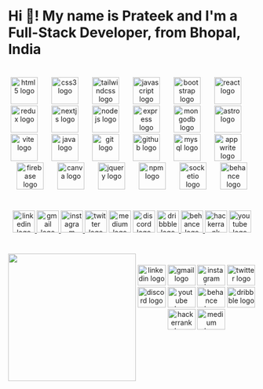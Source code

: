 <h1 align="left">Hi 👋! My name is Prateek and I'm a Full-Stack Developer, from Bhopal, India</h1>

###

<br clear="both">

<div align="center">
  <img src="https://cdn.simpleicons.org/html5/E34F26" height="55" alt="html5 logo"  />
  <img width="20" />
  <img src="https://cdn.simpleicons.org/css3/1572B6" height="55" alt="css3 logo"  />
  <img width="20" />
  <img src="https://skillicons.dev/icons?i=tailwind" height="55" alt="tailwindcss logo"  />
  <img width="20" />
  <img src="https://img.shields.io/badge/JavaScript-F7DF1E?logo=javascript&logoColor=black&style=for-the-badge" height="55" alt="javascript logo"  />
  <img width="20" />
  <img src="https://cdn.simpleicons.org/bootstrap/7952B3" height="55" alt="bootstrap logo"  />
  <img width="20" />
  <img src="https://skillicons.dev/icons?i=react" height="55" alt="react logo"  />
  <img width="20" />
  <img src="https://skillicons.dev/icons?i=redux" height="55" alt="redux logo"  />
  <img width="20" />
  <img src="https://cdn.jsdelivr.net/gh/devicons/devicon/icons/nextjs/nextjs-original.svg" height="55" alt="nextjs logo"  />
  <img width="20" />
  <img src="https://skillicons.dev/icons?i=nodejs" height="55" alt="nodejs logo"  />
  <img width="20" />
  <img src="https://skillicons.dev/icons?i=express" height="55" alt="express logo"  />
  <img width="20" />
  <img src="https://skillicons.dev/icons?i=mongodb" height="55" alt="mongodb logo"  />
  <img width="20" />
  <img src="https://cdn.simpleicons.org/astro/FF5D01" height="55" alt="astro logo"  />
  <img width="20" />
  <img src="https://skillicons.dev/icons?i=vite" height="55" alt="vite logo"  />
  <img width="20" />
  <img src="https://skillicons.dev/icons?i=java" height="55" alt="java logo"  />
  <img width="20" />
  <img src="https://skillicons.dev/icons?i=git" height="55" alt="git logo"  />
  <img width="20" />
  <img src="https://skillicons.dev/icons?i=github" height="55" alt="github logo"  />
  <img width="20" />
  <img src="https://skillicons.dev/icons?i=mysql" height="55" alt="mysql logo"  />
  <img width="20" />
  <img src="https://cdn.simpleicons.org/appwrite/F02E65" height="55" alt="appwrite logo"  />
  <img width="20" />
  <img src="https://skillicons.dev/icons?i=firebase" height="55" alt="firebase logo"  />
  <img width="20" />
  <img src="https://cdn.simpleicons.org/canva/00C4CC" height="55" alt="canva logo"  />
  <img width="20" />
  <img src="https://cdn.simpleicons.org/jquery/0769AD" height="55" alt="jquery logo"  />
  <img width="20" />
  <img src="https://cdn.simpleicons.org/npm/CB3837" height="55" alt="npm logo"  />
  <img width="20" />
  <img src="https://cdn.jsdelivr.net/gh/devicons/devicon/icons/socketio/socketio-original.svg" height="55" alt="socketio logo"  />
  <img width="20" />
  <img src="https://cdn.jsdelivr.net/gh/devicons/devicon/icons/behance/behance-original.svg" height="55" alt="behance logo"  />
</div>

###

<br clear="both">

<div align="center">
  <a href="https://www.linkedin.com/in/prateek-singh-chouhan-654486243/" target="_blank">
    <img src="https://img.shields.io/static/v1?message=LinkedIn&logo=linkedin&label=&color=0077B5&logoColor=white&labelColor=&style=for-the-badge" height="45" alt="linkedin logo"  />
  </a>
  <a href="mailto:email@prateeksinghchouhan007.com" target="_blank">
    <img src="https://img.shields.io/static/v1?message=Gmail&logo=gmail&label=&color=D14836&logoColor=white&labelColor=&style=for-the-badge" height="45" alt="gmail logo"  />
  </a>
  <a href="https://www.instagram.com/__.prateeeeek.__/" target="_blank">
    <img src="https://img.shields.io/static/v1?message=Instagram&logo=instagram&label=&color=E4405F&logoColor=white&labelColor=&style=for-the-badge" height="45" alt="instagram logo"  />
  </a>
  <img src="https://img.shields.io/static/v1?message=Twitter&logo=twitter&label=&color=1DA1F2&logoColor=white&labelColor=&style=for-the-badge" height="45" alt="twitter logo"  />
  <img src="https://img.shields.io/static/v1?message=Medium&logo=medium&label=&color=12100E&logoColor=white&labelColor=&style=for-the-badge" height="45" alt="medium logo"  />
  <img src="https://img.shields.io/static/v1?message=Discord&logo=discord&label=&color=7289DA&logoColor=white&labelColor=&style=for-the-badge" height="45" alt="discord logo"  />
  <a href="https://dribbble.com/prateeeeek" target="_blank">
    <img src="https://img.shields.io/static/v1?message=Dribbble&logo=dribbble&label=&color=EA4C89&logoColor=white&labelColor=&style=for-the-badge" height="45" alt="dribbble logo"  />
  </a>
  <a href="https://www.behance.net/prateeksinghc1" target="_blank">
    <img src="https://img.shields.io/static/v1?message=Behance&logo=behance&label=&color=1769ff&logoColor=white&labelColor=&style=for-the-badge" height="45" alt="behance logo"  />
  </a>
  <img src="https://img.shields.io/static/v1?message=HackerRank&logo=hackerrank&label=&color=2EC866&logoColor=white&labelColor=&style=for-the-badge" height="45" alt="hackerrank logo"  />
  <img src="https://img.shields.io/static/v1?message=Youtube&logo=youtube&label=&color=FF0000&logoColor=white&labelColor=&style=for-the-badge" height="45" alt="youtube logo"  />
</div>

###

<br clear="both">

<img align="left" height="260" src="https://images.unsplash.com/photo-1483728642387-6c3bdd6c93e5?w=500&auto=format&fit=crop&q=60&ixlib=rb-4.0.3&ixid=M3wxMjA3fDB8MHxzZWFyY2h8MTB8fG1vdW50YWlufGVufDB8fDB8fHww"  />

###

<div align="center">
  <img src="https://raw.githubusercontent.com/maurodesouza/profile-readme-generator/master/src/assets/icons/social/linkedin/default.svg" width="57" height="42" alt="linkedin logo"  />
  <img src="https://raw.githubusercontent.com/maurodesouza/profile-readme-generator/master/src/assets/icons/social/gmail/default.svg" width="57" height="42" alt="gmail logo"  />
  <img src="https://raw.githubusercontent.com/maurodesouza/profile-readme-generator/master/src/assets/icons/social/instagram/default.svg" width="57" height="42" alt="instagram logo"  />
  <img src="https://raw.githubusercontent.com/maurodesouza/profile-readme-generator/master/src/assets/icons/social/twitter/default.svg" width="57" height="42" alt="twitter logo"  />
  <img src="https://raw.githubusercontent.com/maurodesouza/profile-readme-generator/master/src/assets/icons/social/discord/default.svg" width="57" height="42" alt="discord logo"  />
  <img src="https://raw.githubusercontent.com/maurodesouza/profile-readme-generator/master/src/assets/icons/social/youtube/default.svg" width="57" height="42" alt="youtube logo"  />
  <img src="https://raw.githubusercontent.com/maurodesouza/profile-readme-generator/master/src/assets/icons/social/behance/default.svg" width="57" height="42" alt="behance logo"  />
  <img src="https://raw.githubusercontent.com/maurodesouza/profile-readme-generator/master/src/assets/icons/social/dribbble/default.svg" width="57" height="42" alt="dribbble logo"  />
  <img src="https://raw.githubusercontent.com/maurodesouza/profile-readme-generator/master/src/assets/icons/social/hackerrank/default.svg" width="57" height="42" alt="hackerrank logo"  />
  <img src="https://raw.githubusercontent.com/maurodesouza/profile-readme-generator/master/src/assets/icons/social/medium/default.svg" width="57" height="42" alt="medium logo"  />
</div>

###
